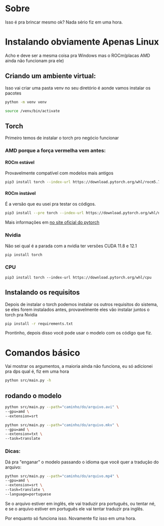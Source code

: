 # Sobre
Isso é pra brincar mesmo ok? Nada sério fiz em uma hora.

# Instalando obviamente Apenas Linux
Acho e deve ser a mesma coisa pra Windows mas o ROCm(placas AMD ainda não funcionam pra ele)

## Criando um ambiente virtual:
Isso vai criar uma pasta venv no seu diretório é aonde vamos instalar os pacotes
```sh
python -m venv venv
```

```sh
source /venv/bin/activate
```

## Torch
Primeiro temos de instalar o torch pro negócio funcionar
### AMD porque a força vermelha vem antes:

#### ROCm estável
Provavelmente compatível com modelos mais antigos
``` sh
pip3 install torch --index-url https://download.pytorch.org/whl/rocm5.7
```

#### ROCm instável
É a versão que eu usei pra testar os códigos.
```sh
pip3 install --pre torch --index-url https://download.pytorch.org/whl/nightly/rocm6.0
```

Mais informações em [no site oficial do pytorch](https://pytorch.org/get-started/locally/)

### Nvidia
Não sei qual é a parada com a nvidia ter versões CUDA 11.8 e 12.1
```sh
pip install torch
```

### CPU

```
pip3 install torch --index-url https://download.pytorch.org/whl/cpu
```


## Instalando os requisitos
Depois de instalar o torch podemos instalar os outros requisitos do sistema, se eles forem instalados antes, provavelmente eles vão instalar juntos o torch pra Nvidia

```sh
pip install -r requirements.txt
```

Prontinho, depois disso você pode usar o modelo com os código que fiz.

# Comandos básico

Vai mostrar os argumentos, a maioria ainda não funciona, eu só adicionei pra dps qual é, fiz em uma hora
```sh
python src/main.py -h
```

## rodando o modelo

```sh
python src/main.py --path="caminho/do/arquivo.avi" \
--gpu=amd \
--extension=srt
```

```sh
python src/main.py --path="caminho/do/arquivo.mkv" \
--gpu=amd \
--extension=txt \
--task=translate
```

### Dicas:
Dá pra "enganar" o modelo passando o idioma que você quer a tradução do arquivo:

```sh
python src/main.py --path="caminho/do/arquivo.mp4" \
--gpu=amd \
--extension=srt \
--task=translate \
--language=portuguese
```
Se o arquivo estiver em inglês, ele vai traduzir pra português, ou tentar né, e se o arquivo estiver em português ele vai tentar traduzir pra inglês.


Por enquanto só funciona isso. Novamente fiz isso em uma hora.